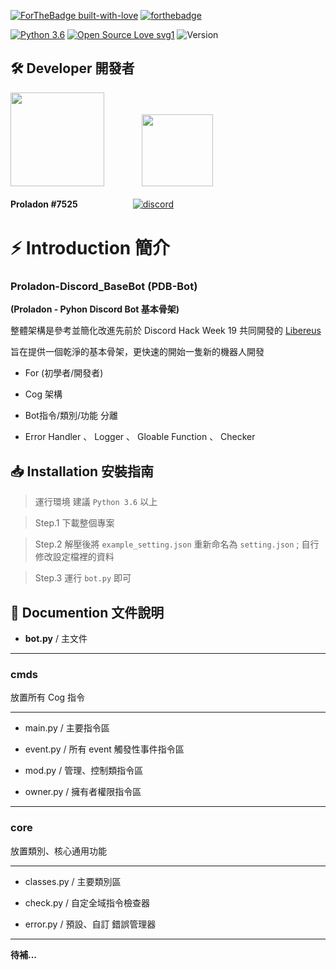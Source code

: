 [![ForTheBadge built-with-love](http://ForTheBadge.com/images/badges/built-with-love.svg)](https://GitHub.com/Naereen/)
[![forthebadge](https://forthebadge.com/images/badges/made-with-python.svg)](https://forthebadge.com)

[![Python 3.6](https://img.shields.io/badge/python-3.6-blue.svg)](https://www.python.org/downloads/release/python-367/)
[![Open Source Love svg1](https://badges.frapsoft.com/os/v1/open-source.svg?v=103)](https://github.com/ellerbrock/open-source-badges/)
![Version](https://img.shields.io/badge/Version-0.1.0A-brightgreen)


## 🛠 Developer 開發者

<img src="https://upload.cc/i1/2019/11/19/9kz7Yw.gif" width=150> 　　　　<img src="https://upload.cc/i1/2019/11/19/WwHIZS.gif" width=114.5>

**Proladon #7525**　　　　　 　[![discord](https://lihi1.cc/7CBE7)](https://lihi1.cc/j2C5r)

# ⚡ Introduction 簡介

### **Proladon-Discord_BaseBot (PDB-Bot)**

**(Proladon - Pyhon Discord Bot 基本骨架)**

整體架構是參考並簡化改進先前於 Discord Hack Week 19 共同開發的 [Libereus](https://github.com/Tansc161/Libereus)

旨在提供一個乾淨的基本骨架，更快速的開始一隻新的機器人開發

- For (初學者/開發者)

- Cog 架構

- Bot指令/類別/功能 分離

- Error Handler 、 Logger 、 Gloable Function 、 Checker

## 📥 Installation 安裝指南

> 運行環境 建議 `Python 3.6` 以上

> Step.1 下載整個專案

> Step.2 解壓後將 `example_setting.json` 重新命名為 `setting.json` ; 自行修改設定檔裡的資料

> Step.3 運行 `bot.py` 即可

## 📜 Documention 文件說明

- **bot.py** / 主文件

---

### **cmds**

放置所有 Cog 指令

---

- main.py / 主要指令區

- event.py / 所有 event 觸發性事件指令區

- mod.py / 管理、控制類指令區

- owner.py / 擁有者權限指令區

---

### **core**

放置類別、核心通用功能

---

- classes.py / 主要類別區

- check.py / 自定全域指令檢查器

- error.py / 預設、自訂 錯誤管理器

---

**待補...**
